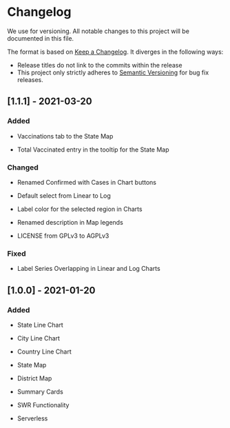 # Changelog

We use for versioning.
All notable changes to this project will be documented in this file.

The format is based on [Keep a Changelog](https://keepachangelog.com/en/1.0.0/). It diverges in the following ways:

- Release titles do not link to the commits within the release
- This project only strictly adheres to [Semantic Versioning](https://semver.org/spec/v2.0.0.html) for bug fix releases.

## [1.1.1] - 2021-03-20

### Added

- Vaccinations tab to the State Map

- Total Vaccinated entry in the tooltip for the State Map

### Changed

- Renamed Confirmed with Cases in Chart buttons

- Default select from Linear to Log

- Label color for the selected region in Charts

- Renamed description in Map legends

- LICENSE from GPLv3 to AGPLv3

### Fixed

- Label Series Overlapping in Linear and Log Charts

## [1.0.0] - 2021-01-20

### Added

- State Line Chart

- City Line Chart

- Country Line Chart

- State Map

- District Map

- Summary Cards

- SWR Functionality

- Serverless

